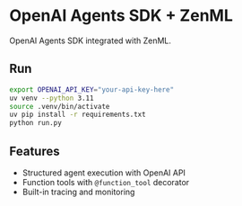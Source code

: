 # OpenAI Agents SDK + ZenML

OpenAI Agents SDK integrated with ZenML.

## Run
```bash
export OPENAI_API_KEY="your-api-key-here"
uv venv --python 3.11
source .venv/bin/activate
uv pip install -r requirements.txt
python run.py
```

## Features
- Structured agent execution with OpenAI API
- Function tools with `@function_tool` decorator
- Built-in tracing and monitoring